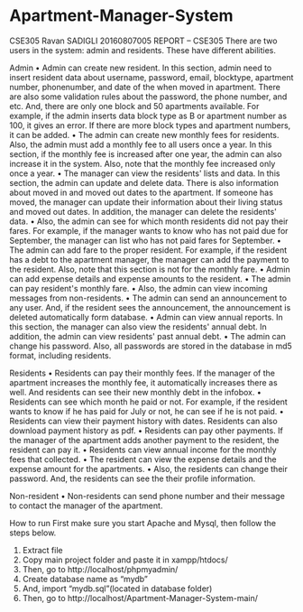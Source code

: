# Apartment-Manager-System
CSE305 Ravan SADIGLI 20160807005
REPORT – CSE305 
There are two users in the system: admin and residents. These have different abilities.

Admin
•	Admin can create new resident. In this section, admin need to insert resident data about username, password, email, blocktype, apartment number, phonenumber, and date of the when moved in apartment. There are also some validation rules about the password, the phone number, and etc. And, there are only one block and 50 apartments available. For example, if the admin inserts data block type as B or apartment number as 100, it gives an error. If there are more block types and apartment numbers, it can be added.
•	The admin can create new monthly fees for residents. Also, the admin must add a monthly fee to all users once a year. In this section, if the monthly fee is increased after one year, the admin can also increase it in the system. Also, note that the monthly fee increased only once a year.
•	The manager can view the residents' lists and data. In this section, the admin can update and delete data. There is also information about moved in and moved out dates to the apartment. If someone has moved, the manager can update their information about their living status and moved out dates. In addition, the manager can delete the residents' data.
•	Also, the admin can see for which month residents did not pay their fares. For example, if the manager wants to know who has not paid due for September, the manager can list who has not paid fares for September.
•	The admin can add fare to the proper resident. For example, if the resident has a debt to the apartment manager, the manager can add the payment to the resident. Also, note that this section is not for the monthly fare.
•	Admin can add expense details and expense amounts to the resident.
•	The admin can pay resident's monthly fare.
•	Also, the admin can view incoming messages from non-residents.
•	The admin can send an announcement to any user. And, if the resident sees the announcement, the announcement is deleted automatically form database.
•	Admin can view annual reports. In this section, the manager can also view the residents' annual debt. In addition, the admin can view residents' past annual debt.
•	The admin can change his password. Also, all passwords are stored in the database in md5 format, including residents.

Residents
•	Residents can pay their monthly fees. If the manager of the apartment increases the monthly fee, it automatically increases there as well. And residents can see their new monthly debt in the infobox.
•	Residents can see which month he paid or not. For example, if the resident wants to know if he has paid for July or not, he can see if he is not paid.
•	Residents can view their payment history with dates. Residents can also download payment history as pdf.
•	Residents can pay other payments. If the manager of the apartment adds another payment to the resident, the resident can pay it.
•	Residents can view annual income for the monthly fees that collected.
•	The resident can view the expense details and the expense amount for the apartments.
•	Also, the residents can change their password. And, the residents can see the their profile information.

Non-resident
•	Non-residents can send phone number and their message to contact the manager of the apartment.

How to run
First make sure you start Apache and Mysql, then follow the steps below.
1.	Extract file
2.	Copy main project folder and paste it in xampp/htdocs/
3.	Then, go to  http://localhost/phpmyadmin/
4.	Create database name as “mydb”
5.	And, import “mydb.sql”(located in database folder)
6.	Then, go to http://localhost/Apartment-Manager-System-main/

